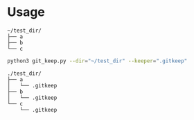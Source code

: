 # Usage

```sh:before
~/test_dir/
├── a
├── b
└── c
```

```sh
python3 git_keep.py --dir="~/test_dir" --keeper=".gitkeep"
```

```sh:after
./test_dir/
├── a
│   └── .gitkeep
├── b
│   └── .gitkeep
└── c
    └── .gitkeep
```